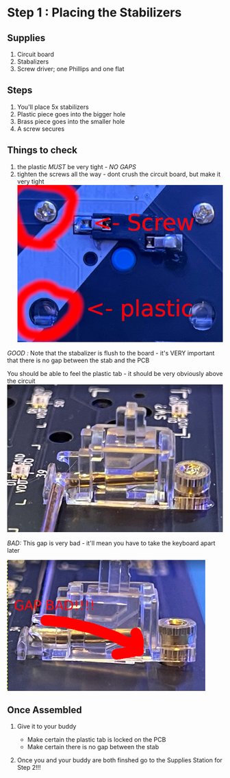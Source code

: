 # Step 1 : Placing the Stabilizers

## Supplies
1. Circuit board
2. Stabalizers
3. Screw driver;  one Phillips and one flat

## Steps
1. You'll place 5x stabilizers
2. Plastic piece goes into the bigger hole
3. Brass piece goes into the smaller hole
4. A screw secures


## Things to check
1. the plastic *MUST* be very tight - *NO GAPS*
2. tighten the screws all the way - dont crush the circuit board, but make it very tight
![](StabBack.png)

*GOOD :*
Note that the stabalizer is flush to the board - it's VERY important that there is no gap between the stab and the PCB

You should be able to feel the plastic tab - it should be very obviously above the circuit
![](StabFlush.png)


*BAD:*
This gap is very bad - it'll mean you have to take the keyboard apart later


![](BadStab.png)


## Once Assembled
1. Give it to your buddy
    * Make certain the plastic tab is locked on the PCB 
    * Make certain there is no gap between the stab
    
 2. Once you and your buddy are both finshed go to the Supplies Station for Step 2!!!
 